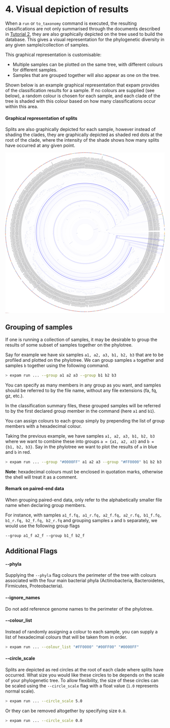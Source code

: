 # 4. Visual depiction of results

When a `run` or `to_taxonomy` command is executed, the resulting classifications are not only
summarised through the documents described in [Tutorial 2](./../2_classify), they
are also graphically depicted on the tree used to build the database.
This gives a visual representation for the phylogenetic diversity 
in any given sample/collection of samples.

This graphical representation is customisable:
- Multiple samples can be plotted on the same tree, with different colours for
different samples.
- Samples that are grouped together will also appear as one on the tree.

Shown below is an example graphical representation that expam provides
of the classification results for a sample. If no colours are supplied (see below), a
random colour is chosen for each sample, and each clade of the tree is shaded with this
colour based on how many classifications occur within this area. 

#### Graphical representation of splits
Splits are also graphically depicted for each sample, however instead of shading the clades,
they are graphically depicted as shaded red dots at the root of the clade, where the
intensity of the shade shows how many splits have occurred at any given point. 

![Example Phylotree](./includes/phylotree.png)

## Grouping of samples

If one is running a collection of samples, it may be desirable to group the results of 
some subset of samples together on the phylotree. 

Say for example we have six samples `a1, a2, a3, b1, b2, b3` that are to be
profiled and plotted on the phylotree. We can group samples `a` together and samples `b`
together using the following command.
```bash
> expam run ... --group a1 a2 a3 --group b1 b2 b3 
```
You can specify as many members in any group as you want, and samples should be referred to
by the file name, without any file extensions (fa, fq, gz, etc.).

In the classification summary files, these grouped samples will be referred to by the first 
declared group member in the command (here `a1` and `b1`). 

You can assign colours to each group simply by prepending the list of group members
with a hexadecimal colour.

Taking the previous example, we have samples `a1, a2, a3, b1, b2, b3` where
we want to combine these into groups `a = {a1, a2, a3}` and `b = {b1, b2, b3}`. Say 
in the phylotree we want to plot the results of `a` in blue and `b` in red. 

```bash
> expam run ... --group "#0000FF" a1 a2 a3 --group "#FF0000" b1 b2 b3
```

**Note**: hexadecimal colours must be enclosed in quotation marks, otherwise the shell
will treat it as a comment.

#### Remark on paired-end data
When grouping paired-end data, only refer to the alphabetically smaller file name when
declaring group members.

For instance, with samples `a1_f.fq, a1_r.fq, a2_f.fq, a2_r.fq, b1_f.fq, b1_r.fq,
b2_f.fq, b2_r.fq` and grouping samples `a` and `b` separately, we would use the following
group flags
```
--group a1_f a2_f --group b1_f b2_f
```

## Additional Flags

#### --phyla
Supplying the `--phyla` flag colours the perimeter of the tree with colours associated
with the four main bacterial phyla (Actinobacteria, Bacteroidetes, Firmicutes, 
Proteobacteria). 

#### --ignore_names
Do not add reference genome names to the perimeter of the phylotree.

#### --colour_list
Instead of randomly assigning a colour to each sample, you can supply a list of 
hexadecimal colours that will be taken from in order.

```bash
> expam run ... --colour_list "#FF0000" "#00FF00" "#0000FF"
```

#### --circle_scale
Splits are depicted as red circles at the root of each clade where splits have occurred.
What size you would like these circles to be depends on the scale of your phylogenetic tree.
To allow flexibility, the size of these circles can be scaled using the `--circle_scale`
flag with a float value (`1.0` represents normal scale).
```bash
> expam run ... --circle_scale 5.0
```
Or they can be removed altogether by specifying size `0.0`.
```bash
> expam run ... --circle_scale 0.0
```